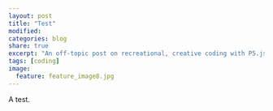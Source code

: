 ```yaml
---
layout: post
title: "Test"
modified:
categories: blog
share: true
excerpt: "An off-topic post on recreational, creative coding with P5.js, the JavaScript library for visual artists and designers."
tags: [coding]
image:
  feature: feature_image8.jpg
---
```



A test.